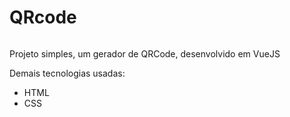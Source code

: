 # QRcode

![]()

Projeto simples, um gerador de QRCode, desenvolvido em VueJS

Demais tecnologias usadas:
- HTML
- CSS
